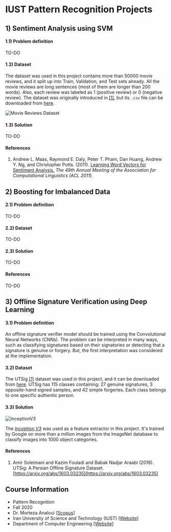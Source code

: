 # IUST Pattern Recognition Projects
## 1) Sentiment Analysis using SVM

#### 1.1) Problem definition

TO-DO

#### 1.2) Dataset

The dataset was used in this project contains more than 50000 movie reviews, and it split up into Train, Validation, and Test sets already. All the movie reviews are long sentences (most of them are longer than 200 words). Also, each review was labeled as 1 (positive review) or 0 (negative review).  The dataset was originally introduced in [[1]](http://ai.stanford.edu/~amaas/data/sentiment/), but its `.csv` file can be downloaded from [here](https://www.kaggle.com/columbine/imdb-dataset-sentiment-analysis-in-csv-format).

![Movie Reviews Dataset](https://drive.google.com/uc?id=1wKr65vtfHEIPSr74CCeGw-FJEaq9_qZr)

#### 1.3) Solution

TO-DO

#### References

1. Andrew L. Maas, Raymond E. Daly, Peter T. Pham, Dan Huang, Andrew Y. Ng, and Christopher Potts. (2011). [Learning Word Vectors for Sentiment Analysis.](http://ai.stanford.edu/~amaas/papers/wvSent_acl2011.pdf) *The 49th Annual Meeting of the Association for Computational Linguistics (ACL 2011).*

## 2) Boosting for Imbalanced Data

#### 2.1) Problem definition

TO-DO

#### 2.2) Dataset

TO-DO

#### 2.3) Solution

TO-DO

#### References

TO-DO

## 3) Offline Signature Verification using Deep Learning

#### 3.1) Problem definition

An offline signature verifier model should be trained using the Convolutional Neural Networks (CNNs). The problem can be interpreted in many ways, such as classifying signatures based on their signatories or detecting that a signature is genuine or forgery. But, the first interpretation was considered at the implementation.

#### 3.2) Dataset

The UTSig [[1]](http://mlcm.ut.ac.ir/Datasets.html) dataset was used in this project, and it can be downloaded from [here](https://drive.google.com/drive/u/1/folders/0B0CjHfsXJLLObEZFNVdoMlFIODg). UTSig has 115 classes containing: 27 genuine signatures, 3 opposite-hand signed samples, and 42 simple forgeries. Each class belongs to one specific authentic person.

#### 3.3) Solution

![InceptionV3](https://drive.google.com/uc?id=18c3Q5kx58NGvHZEmIw13jc8APi18FMDI)

The [*Inception V3*](https://keras.io/api/applications/inceptionv3/) was used as a feature extractor in this project. It's trained by Google on more than a million images from the ImageNet database to classify images into 1000 object categories.

#### References

1. Amir Soleimani and Kazim Fouladi and Babak Nadjar Araabi (2016). UTSig: A Persian Offline Signature Dataset. [https://arxiv.org/abs/1603.03235](https://arxiv.org/abs/1603.03235)

## Course Information
* Pattern Recognition
* Fall 2020
* Dr. Morteza Analoui [[Scopus]](https://www.scopus.com/authid/detail.uri?authorId=16835800400)
* Iran University of Science and Technology (IUST) [[Website]](http://www.iust.ac.ir)
* Department of Computer Engineering [[Website]](http://ce-inter.iust.ac.ir)
